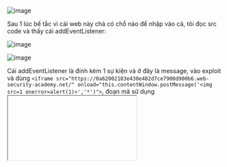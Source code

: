 ![image](https://github.com/user-attachments/assets/2255a1e4-c223-410e-ba5c-f1d67412240c)

Sau 1 lúc bế tắc vì cái web này chả có chỗ nào để nhập vào cả, tôi đọc src code và thấy cái addEventListener:

![image](https://github.com/user-attachments/assets/9b3fee25-0195-463d-8f0e-878538b0a640)

![image](https://github.com/user-attachments/assets/dcdf2505-2afa-4943-9d08-c89eecda52cc)

Cái addEventListener là đính kèm 1 sự kiện và ở đây là message, vào exploit và dùng `<iframe src="https://0a62002103e430e482d7ce7900d900b6.web-security-academy.net/" onload="this.contentWindow.postMessage('<img src=1 onerror=alert(1)>','*')">`, đoạn mã sử dụng <iframe> để nhúng một trang web bên ngoài và ngay sau khi tải xong (onload), nó sẽ gửi một thông điệp (postMessage) đến trang web bên trong iframe

![image](https://github.com/user-attachments/assets/9c23d3be-0156-4356-8099-ca6efe0ae563)

![image](https://github.com/user-attachments/assets/d1071fb9-11a2-49f2-9cdf-5883eaf1af74)

<h1>---------------------------------------------------------</h1>
<br>






